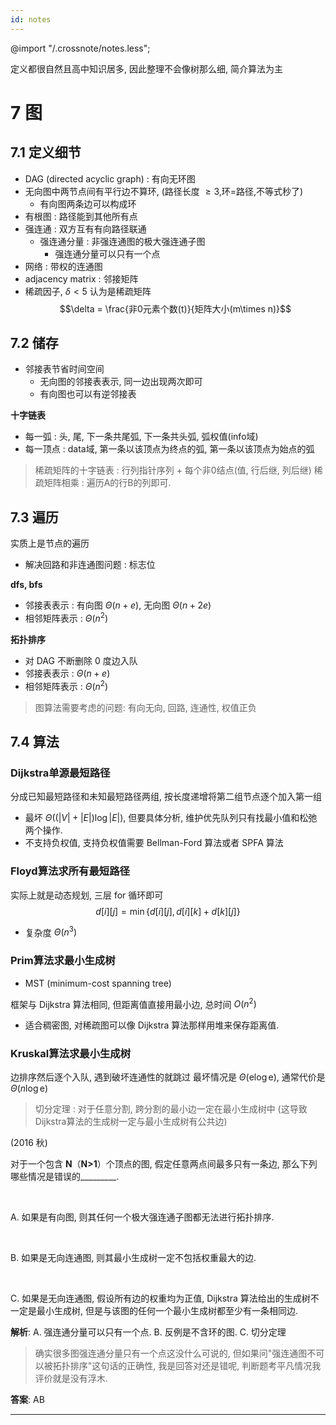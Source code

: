 ```yaml
---
id: notes
---
```

@import "/.crossnote/notes.less";

定义都很自然且高中知识居多, 因此整理不会像树那么细, 简介算法为主
# 7 图
## 7.1 定义细节
- DAG (directed acyclic graph) : 有向无环图
- 无向图中两节点间有平行边不算环, (路径长度 $\ge 3$,环=路径,不等式秒了)
  - 有向图两条边可以构成环
- 有根图 : 路径能到其他所有点
- 强连通 : 双方互有有向路径联通
  - 强连通分量 : 非强连通图的极大强连通子图
    - 强连通分量可以只有一个点
- 网络 : 带权的连通图
- adjacency matrix : 邻接矩阵
- 稀疏因子, $\delta<5$ 认为是稀疏矩阵
$$\delta = \frac{非0元素个数(t)}{矩阵大小(m\times n)}$$
## 7.2 储存
- 邻接表节省时间空间
  - 无向图的邻接表表示, 同一边出现两次即可
  - 有向图也可以有逆邻接表

**十字链表**
- 每一弧 : 头, 尾, 下一条共尾弧, 下一条共头弧, 弧权值(info域)
- 每一顶点 : data域, 第一条以该顶点为终点的弧, 第一条以该顶点为始点的弧

>稀疏矩阵的十字链表 : 行列指针序列 + 每个非0结点(值, 行后继, 列后继)
>稀疏矩阵相乘 : 遍历A的行B的列即可.

## 7.3 遍历
实质上是节点的遍历
- 解决回路和非连通图问题 : 标志位

**dfs, bfs**
- 邻接表表示 : 有向图 $\Theta (n+e)$, 无向图 $\Theta (n+2e)$
- 相邻矩阵表示 : $\Theta (n^2)$

**拓扑排序**
- 对 DAG 不断删除 $0$ 度边入队
- 邻接表表示 : $\Theta (n+e)$
- 相邻矩阵表示 : $\Theta (n^2)$

> 图算法需要考虑的问题: 有向无向, 回路, 连通性, 权值正负

## 7.4 算法
### Dijkstra单源最短路径
分成已知最短路径和未知最短路径两组, 按长度递增将第二组节点逐个加入第一组
- 最坏 $\Theta ((|V|+|E|)\log |E|)$, 但要具体分析, 维护优先队列只有找最小值和松弛两个操作.
- 不支持负权值, 支持负权值需要 Bellman-Ford 算法或者 SPFA 算法
### Floyd算法求所有最短路径
实际上就是动态规划, 三层 for 循环即可
$$d[i][j] = \min \{d[i][j],d[i][k]+d[k][j]\}$$
- 复杂度 $\Theta(n^3)$
### Prim算法求最小生成树
- MST (minimum-cost spanning tree)

框架与 Dijkstra 算法相同, 但距离值直接用最小边, 总时间 $O(n^2)$
- 适合稠密图, 对稀疏图可以像 Dijkstra 算法那样用堆来保存距离值.

### Kruskal算法求最小生成树
边排序然后逐个入队, 遇到破坏连通性的就跳过
最坏情况是 $\Theta (\mathrm e\log \mathrm e)$, 通常代价是 $\Theta(n\log \mathrm e)$

> 切分定理 : 对于任意分割, 跨分割的最小边一定在最小生成树中 (这导致Dijkstra算法的生成树一定与最小生成树有公共边)

<div class="question-box">
    <span class="title">(2016 秋)</span>
    <p>对于一个包含 <b>N</b>（<b>N>1</b>）个顶点的图, 假定任意两点间最多只有一条边, 那么下列哪些情况是错误的_________. </p><br/>
    <p>A. 如果是有向图, 则其任何一个极大强连通子图都无法进行拓扑排序. </p><br/>
    <p>B. 如果是无向连通图, 则其最小生成树一定不包括权重最大的边. </p><br/>
    <p>C. 如果是无向连通图, 假设所有边的权重均为正值, Dijkstra 算法给出的生成树不一定是最小生成树, 但是与该图的任何一个最小生成树都至少有一条相同边. </p>
</div>

**解析**: A. 强连通分量可以只有一个点. B. 反例是不含环的图. C. 切分定理
> 确实很多图强连通分量只有一个点这没什么可说的, 但如果问"强连通图不可以被拓扑排序"这句话的正确性, 我是回答对还是错呢, 判断题考平凡情况我评价就是没有浮木.

**答案**: AB
___